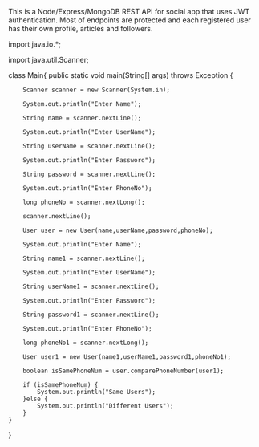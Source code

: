 This is a Node/Express/MongoDB REST API for social app that uses JWT authentication. Most of endpoints are protected and each registered user has their own profile, articles and
followers.


import java.io.*;

import java.util.Scanner; 

class Main{
public static void main(String[] args) throws Exception {

        Scanner scanner = new Scanner(System.in);

        System.out.println("Enter Name");

        String name = scanner.nextLine();

        System.out.println("Enter UserName");

        String userName = scanner.nextLine();

        System.out.println("Enter Password");

        String password = scanner.nextLine();

        System.out.println("Enter PhoneNo");

        long phoneNo = scanner.nextLong();

        scanner.nextLine();

        User user = new User(name,userName,password,phoneNo);

        System.out.println("Enter Name");

        String name1 = scanner.nextLine();

        System.out.println("Enter UserName");

        String userName1 = scanner.nextLine();

        System.out.println("Enter Password");

        String password1 = scanner.nextLine();

        System.out.println("Enter PhoneNo");

        long phoneNo1 = scanner.nextLong();

        User user1 = new User(name1,userName1,password1,phoneNo1);

        boolean isSamePhoneNum = user.comparePhoneNumber(user1);

        if (isSamePhoneNum) {
            System.out.println("Same Users");
        }else {
            System.out.println("Different Users");
        }
    }
}
